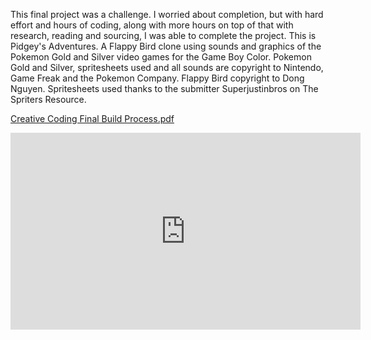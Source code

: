 This final project was a challenge. I worried about completion, but with hard effort and hours of coding, along with more hours on top of that with research, reading and sourcing, I was able to complete the project. This is Pidgey's Adventures. A Flappy Bird clone using sounds and graphics of the Pokemon Gold and Silver video games for the Game Boy Color. Pokemon Gold and Silver, spritesheets used and all sounds are copyright to Nintendo, Game Freak and the Pokemon Company. Flappy Bird copyright to Dong Nguyen. Spritesheets used thanks to the submitter Superjustinbros on The Spriters Resource. 

[Creative Coding Final Build Process.pdf](https://github.com/quintinbruderer/quintinbruderer.github.io/files/644306/Creative.Coding.Final.Build.Process.pdf)

<iframe width="560" height="315" src="https://www.youtube.com/embed/G6pvH_n5O8A" frameborder="0" allowfullscreen></iframe>
